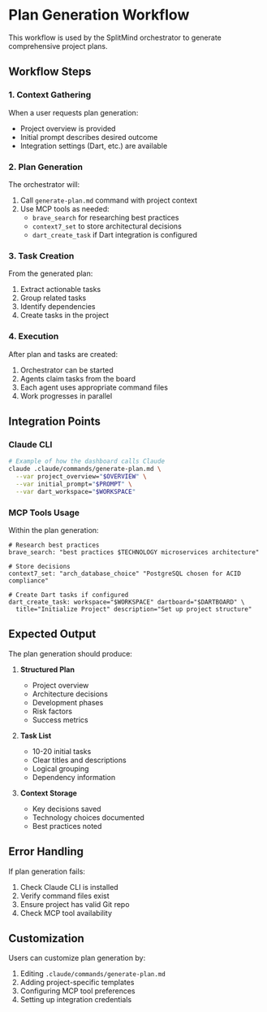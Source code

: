 # Plan Generation Workflow

This workflow is used by the SplitMind orchestrator to generate comprehensive project plans.

## Workflow Steps

### 1. Context Gathering
When a user requests plan generation:
- Project overview is provided
- Initial prompt describes desired outcome
- Integration settings (Dart, etc.) are available

### 2. Plan Generation
The orchestrator will:
1. Call `generate-plan.md` command with project context
2. Use MCP tools as needed:
   - `brave_search` for researching best practices
   - `context7_set` to store architectural decisions
   - `dart_create_task` if Dart integration is configured

### 3. Task Creation
From the generated plan:
1. Extract actionable tasks
2. Group related tasks
3. Identify dependencies
4. Create tasks in the project

### 4. Execution
After plan and tasks are created:
1. Orchestrator can be started
2. Agents claim tasks from the board
3. Each agent uses appropriate command files
4. Work progresses in parallel

## Integration Points

### Claude CLI
```bash
# Example of how the dashboard calls Claude
claude .claude/commands/generate-plan.md \
  --var project_overview="$OVERVIEW" \
  --var initial_prompt="$PROMPT" \
  --var dart_workspace="$WORKSPACE"
```

### MCP Tools Usage
Within the plan generation:
```
# Research best practices
brave_search: "best practices $TECHNOLOGY microservices architecture"

# Store decisions
context7_set: "arch_database_choice" "PostgreSQL chosen for ACID compliance"

# Create Dart tasks if configured
dart_create_task: workspace="$WORKSPACE" dartboard="$DARTBOARD" \
  title="Initialize Project" description="Set up project structure"
```

## Expected Output

The plan generation should produce:

1. **Structured Plan**
   - Project overview
   - Architecture decisions
   - Development phases
   - Risk factors
   - Success metrics

2. **Task List**
   - 10-20 initial tasks
   - Clear titles and descriptions
   - Logical grouping
   - Dependency information

3. **Context Storage**
   - Key decisions saved
   - Technology choices documented
   - Best practices noted

## Error Handling

If plan generation fails:
1. Check Claude CLI is installed
2. Verify command files exist
3. Ensure project has valid Git repo
4. Check MCP tool availability

## Customization

Users can customize plan generation by:
1. Editing `.claude/commands/generate-plan.md`
2. Adding project-specific templates
3. Configuring MCP tool preferences
4. Setting up integration credentials